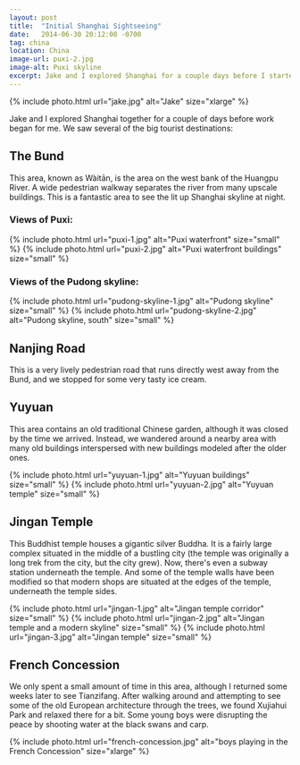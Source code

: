 ```yaml
---
layout: post
title:  "Initial Shanghai Sightseeing"
date:   2014-06-30 20:12:00 -0700
tag: china
location: China
image-url: puxi-2.jpg
image-alt: Puxi skyline
excerpt: Jake and I explored Shanghai for a couple days before I started work.
---
```

<div class='img-gallery'>
{% include photo.html url="jake.jpg" alt="Jake" size="xlarge" %}
</div>

Jake and I explored Shanghai together for a couple of days before work began for me. We saw several of the big tourist destinations:

## The Bund

This area, known as Wàitān, is the area on the west bank of the Huangpu River. A wide pedestrian walkway separates the river from many upscale buildings. This is a fantastic area to see the lit up Shanghai skyline at night.

### Views of Puxi:

<div class='img-gallery'>
{% include photo.html url="puxi-1.jpg" alt="Puxi waterfront" size="small" %}
{% include photo.html url="puxi-2.jpg" alt="Puxi waterfront buildings" size="small" %}
</div>

### Views of the Pudong skyline:

<div class='img-gallery'>
{% include photo.html url="pudong-skyline-1.jpg" alt="Pudong skyline" size="small" %}
{% include photo.html url="pudong-skyline-2.jpg" alt="Pudong skyline, south" size="small" %}
</div>

## Nanjing Road

This is a very lively pedestrian road that runs directly west away from the Bund, and we stopped for some very tasty ice cream.

## Yuyuan

This area contains an old traditional Chinese garden, although it was closed by the time we arrived. Instead, we wandered around a nearby area with many old buildings interspersed with new buildings modeled after the older ones.

<div class='img-gallery'>
{% include photo.html url="yuyuan-1.jpg" alt="Yuyuan buildings" size="small" %}
{% include photo.html url="yuyuan-2.jpg" alt="Yuyuan temple" size="small" %}
</div>

## Jingan Temple

This Buddhist temple houses a gigantic silver Buddha. It is a fairly large complex situated in the middle of a bustling city (the temple was originally a long trek from the city, but the city grew). Now, there's even a subway station underneath the temple. And some of the temple walls have been modified so that modern shops are situated at the edges of the temple, underneath the temple sides.

<div class='img-gallery'>
{% include photo.html url="jingan-1.jpg" alt="Jingan temple corridor" size="small" %}
{% include photo.html url="jingan-2.jpg" alt="Jingan temple and a modern skyline" size="small" %}
{% include photo.html url="jingan-3.jpg" alt="Jingan temple" size="small" %}
</div>

## French Concession

We only spent a small amount of time in this area, although I returned some weeks later to see Tianzifang. After walking around and attempting to see some of the old European architecture through the trees, we found Xujiahui Park and relaxed there for a bit. Some young boys were disrupting the peace by shooting water at the black swans and carp.

<div class='img-gallery'>
{% include photo.html url="french-concession.jpg" alt="boys playing in the French Concession" size="xlarge" %}
</div>
